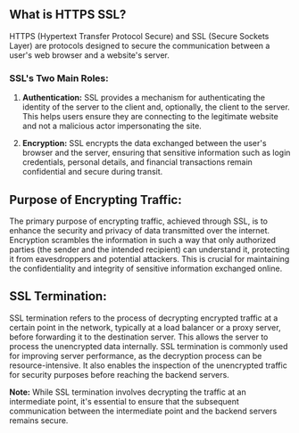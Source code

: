 ## What is HTTPS SSL?

HTTPS (Hypertext Transfer Protocol Secure) and SSL (Secure Sockets Layer) are protocols designed to secure the communication between a user's web browser and a website's server.

### SSL's Two Main Roles:

1. **Authentication:** SSL provides a mechanism for authenticating the identity of the server to the client and, optionally, the client to the server. This helps users ensure they are connecting to the legitimate website and not a malicious actor impersonating the site.

2. **Encryption:** SSL encrypts the data exchanged between the user's browser and the server, ensuring that sensitive information such as login credentials, personal details, and financial transactions remain confidential and secure during transit.

## Purpose of Encrypting Traffic:

The primary purpose of encrypting traffic, achieved through SSL, is to enhance the security and privacy of data transmitted over the internet. Encryption scrambles the information in such a way that only authorized parties (the sender and the intended recipient) can understand it, protecting it from eavesdroppers and potential attackers. This is crucial for maintaining the confidentiality and integrity of sensitive information exchanged online.

## SSL Termination:

SSL termination refers to the process of decrypting encrypted traffic at a certain point in the network, typically at a load balancer or a proxy server, before forwarding it to the destination server. This allows the server to process the unencrypted data internally. SSL termination is commonly used for improving server performance, as the decryption process can be resource-intensive. It also enables the inspection of the unencrypted traffic for security purposes before reaching the backend servers.

**Note:** While SSL termination involves decrypting the traffic at an intermediate point, it's essential to ensure that the subsequent communication between the intermediate point and the backend servers remains secure.

